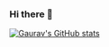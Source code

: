 ### Hi there 👋

<!--
**Gauraviitkgp/Gauraviitkgp** is a ✨ _special_ ✨ repository because its `README.md` (this file) appears on your GitHub profile.

Here are some ideas to get you started:

- 🔭 I’m currently working on ...
- 🌱 I’m currently learning ...
- 👯 I’m looking to collaborate on ...
- 🤔 I’m looking for help with ...
- 💬 Ask me about ...
- 📫 How to reach me: ...
- 😄 Pronouns: ...
- ⚡ Fun fact: ...
-->

[![Gaurav's GitHub stats](https://github-readme-stats.vercel.app/api?username=Gauraviitkgp&count_private=true)](https://github.com/anuraghazra/github-readme-stats)
